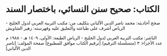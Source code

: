 # الكتاب: صحيح سنن النسائي، باختصار السند

صحح أحاديثه: محمد ناصر الدين الألباني بتكليف من: مكتب التربية العربي لدول الخليج - الرياض أشرف على طباعته والتعليق عليه وفهرسته: زهير الشاويش

الناشر: مكتب التربية العربي لدول الخليج - الرياض
الطبعة: الأولى، ١٤٠٩ هـ - ١٩٨٨ م
عدد الأجزاء: ٣ (متسلسلة الترقيم)
[ترقيم الكتاب موافق للمطبوع]
صفحة المؤلف: [ناصر الدين الألباني]
